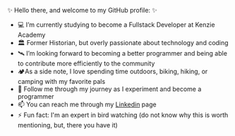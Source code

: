 ✨ Hello there, and welcome to my GitHub profile: ✨

- 💻 I’m currently studying to become a Fullstack Developer at Kenzie Academy
- 🏛️ Former Historian, but overly passionate about technology and coding 
- 🛰️ I’m looking forward to becoming a better programmer and being able to contribute more efficiently to the community
- 🏕️As a side note, I love spending time outdoors, biking, hiking, or camping with my favorite pals
- 🚀 Follow me through my journey as I experiment and become a programmer
- 📫 You can reach me through my [Linkedin](www.linkedin.com/in/natália-medeiros-costa) page
- ⚡ Fun fact: I'm an expert in bird watching (do not know why this is worth mentioning, but, there you have it)

<!--
**Nataliam32/Nataliam32** is a ✨ _special_ ✨ repository because its `README.md` (this file) appears on your GitHub profile.
-->
